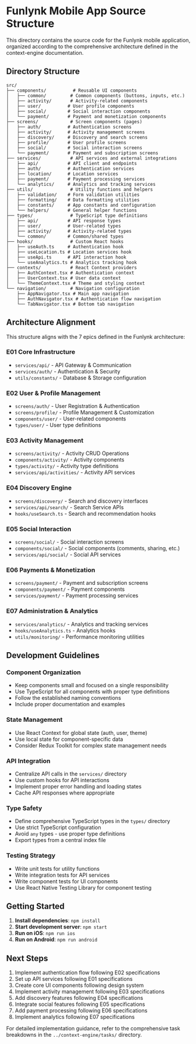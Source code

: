 # Funlynk Mobile App Source Structure

This directory contains the source code for the Funlynk mobile application, organized according to the comprehensive architecture defined in the context-engine documentation.

## Directory Structure

```
src/
├── components/          # Reusable UI components
│   ├── common/         # Common components (buttons, inputs, etc.)
│   ├── activity/       # Activity-related components
│   ├── user/          # User profile components
│   ├── social/        # Social interaction components
│   └── payment/       # Payment and monetization components
├── screens/            # Screen components (pages)
│   ├── auth/          # Authentication screens
│   ├── activity/      # Activity management screens
│   ├── discovery/     # Discovery and search screens
│   ├── profile/       # User profile screens
│   ├── social/        # Social interaction screens
│   └── payment/       # Payment and subscription screens
├── services/           # API services and external integrations
│   ├── api/           # API client and endpoints
│   ├── auth/          # Authentication services
│   ├── location/      # Location services
│   ├── payment/       # Payment processing services
│   └── analytics/     # Analytics and tracking services
├── utils/              # Utility functions and helpers
│   ├── validation/    # Form validation utilities
│   ├── formatting/    # Data formatting utilities
│   ├── constants/     # App constants and configuration
│   └── helpers/       # General helper functions
├── types/              # TypeScript type definitions
│   ├── api/           # API response types
│   ├── user/          # User-related types
│   ├── activity/      # Activity-related types
│   └── common/        # Common/shared types
├── hooks/              # Custom React hooks
│   ├── useAuth.ts     # Authentication hook
│   ├── useLocation.ts # Location services hook
│   ├── useApi.ts      # API interaction hook
│   └── useAnalytics.ts # Analytics tracking hook
├── contexts/           # React Context providers
│   ├── AuthContext.tsx # Authentication context
│   ├── UserContext.tsx # User data context
│   └── ThemeContext.tsx # Theme and styling context
└── navigation/         # Navigation configuration
    ├── AppNavigator.tsx # Main app navigation
    ├── AuthNavigator.tsx # Authentication flow navigation
    └── TabNavigator.tsx # Bottom tab navigation
```

## Architecture Alignment

This structure aligns with the 7 epics defined in the Funlynk architecture:

### E01 Core Infrastructure
- `services/api/` - API Gateway & Communication
- `services/auth/` - Authentication & Security
- `utils/constants/` - Database & Storage configuration

### E02 User & Profile Management
- `screens/auth/` - User Registration & Authentication
- `screens/profile/` - Profile Management & Customization
- `components/user/` - User-related components
- `types/user/` - User type definitions

### E03 Activity Management
- `screens/activity/` - Activity CRUD Operations
- `components/activity/` - Activity components
- `types/activity/` - Activity type definitions
- `services/api/activities/` - Activity API services

### E04 Discovery Engine
- `screens/discovery/` - Search and discovery interfaces
- `services/api/search/` - Search Service APIs
- `hooks/useSearch.ts` - Search and recommendation hooks

### E05 Social Interaction
- `screens/social/` - Social interaction screens
- `components/social/` - Social components (comments, sharing, etc.)
- `services/api/social/` - Social API services

### E06 Payments & Monetization
- `screens/payment/` - Payment and subscription screens
- `components/payment/` - Payment components
- `services/payment/` - Payment processing services

### E07 Administration & Analytics
- `services/analytics/` - Analytics and tracking services
- `hooks/useAnalytics.ts` - Analytics hooks
- `utils/monitoring/` - Performance monitoring utilities

## Development Guidelines

### Component Organization
- Keep components small and focused on a single responsibility
- Use TypeScript for all components with proper type definitions
- Follow the established naming conventions
- Include proper documentation and examples

### State Management
- Use React Context for global state (auth, user, theme)
- Use local state for component-specific data
- Consider Redux Toolkit for complex state management needs

### API Integration
- Centralize API calls in the `services/` directory
- Use custom hooks for API interactions
- Implement proper error handling and loading states
- Cache API responses where appropriate

### Type Safety
- Define comprehensive TypeScript types in the `types/` directory
- Use strict TypeScript configuration
- Avoid `any` types - use proper type definitions
- Export types from a central index file

### Testing Strategy
- Write unit tests for utility functions
- Write integration tests for API services
- Write component tests for UI components
- Use React Native Testing Library for component testing

## Getting Started

1. **Install dependencies**: `npm install`
2. **Start development server**: `npm start`
3. **Run on iOS**: `npm run ios`
4. **Run on Android**: `npm run android`

## Next Steps

1. Implement authentication flow following E02 specifications
2. Set up API services following E01 specifications
3. Create core UI components following design system
4. Implement activity management following E03 specifications
5. Add discovery features following E04 specifications
6. Integrate social features following E05 specifications
7. Add payment processing following E06 specifications
8. Implement analytics following E07 specifications

For detailed implementation guidance, refer to the comprehensive task breakdowns in the `../context-engine/tasks/` directory.
